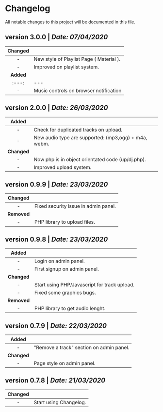 # Changelog
All notable changes to this project will be documented in this file.

## version 3.0.0 | *Date: 07/04/2020*
| **Changed** |  |
| :---:  | --- |
| - | New style of Playlist Page ( Material ). |
| - | Improved on playlist system.  |
| **Added** |  |
| :---:  | --- |
| - | Music controls on browser notification |


## version 2.0.0 | *Date: 26/03/2020*
| **Added** |  |
| :---:  | --- |
| - | Check for duplicated tracks on upload. |
| - | New audio type are supported: (mp3,ogg) + m4a, webm.  |
| **Changed** |  |
| - | Now php is in object orientated code (up/dj.php). |
| - | Improved upload system.  |


## version 0.9.9 | *Date: 23/03/2020*
| **Changed** |  |
| :---:  | --- |
| - | Fixed security issue in admin panel. |
| **Removed** |  |
| - | PHP library to upload files. |

## version 0.9.8 | *Date: 23/03/2020*
| **Added** |  |
| :---:  | --- |
| - | Login on admin panel. |
| - | First signup on admin panel. |
| **Changed** |  |
| - | Start using PHP/Javascript for track upload. |
| - | Fixed some graphics bugs. |
| **Removed** |  |
| - | PHP library to get audio lenght. |


## version 0.7.9 | *Date: 22/03/2020*
| **Added** |  |
| :---:  | --- |
| - | "Remove a track" section on admin panel. |
| **Changed** |  |
| - | Page style on admin panel. |

## version 0.7.8 | *Date: 21/03/2020*
| **Changed** |  |
| :---:  | --- |
| - | Start using Changelog.  |


